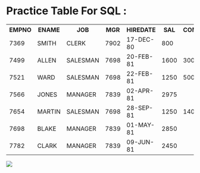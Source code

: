 # Practice Table For SQL :
<html>
 <table>
  <tr>
    <th>EMPNO</th>
    <th>ENAME</th>
    <th>JOB</th>
   <th>MGR</th>
   <th>HIREDATE</th>
   <th>SAL</th>
   <th>COMM</th>
   <th>DEPTNO</th>
  </tr>
  
  <tr>
   <td>7369</td>
   <td>SMITH</td>
   <td>CLERK</td>
   <td>7902</td>
   <td>17-DEC-80</td>
   <td>800</td>
   <td></td>
   <td>20</td>
  </tr>
  <tr>
    <td>7499</td> 
   <td>ALLEN</td>     
   <td>SALESMAN</td>        
   <td>7698</td> 
   <td>20-FEB-81</td>       
   <td>1600</td>        
   <td>300</td>         
   <td>30</td>
  </tr>
  <tr>
  <td>7521</td>
  <td>WARD</td>
  <td>SALESMAN</td>
  <td>7698</td>
  <td>22-FEB-81</td>
  <td>1250</td>
  <td>500</td>
  <td>30</td>
  </tr>
  <tr>
  <td>7566</td>
  <td>JONES</td>
  <td>MANAGER</td>
  <td>7839</td>
  <td>02-APR-81</td>
  <td>2975</td>
  <td></td>
  <td>20</td>
  </tr>
  <tr>
  <td>7654</td>
  <td>MARTIN</td>
  <td>SALESMAN</td>
  <td>7698</td>
  <td>28-SEP-81</td>
  <td>1250</td>
  <td>1400</td>
  <td>30</td>
  </tr>
  <tr>
   <td>7698</td>
   <td>BLAKE</td>
   <td>MANAGER</td>
   <td>7839</td>
   <td>01-MAY-81</td>
   <td>2850</td>
   <td></td>
   <td>30</td>
  </tr>
  <tr>
  <td>7782</td>
  <td>CLARK</td>
  <td>MANAGER</td>
  <td>7839</td>
  <td>09-JUN-81</td>
  <td>2450</td>
  <td></td>
  <td10</td>
  </tr>
</table>
 <img src="https://media.tenor.com/images/04015df7773eef5518f4529cc2c48d67/tenor.gif">
</html>
